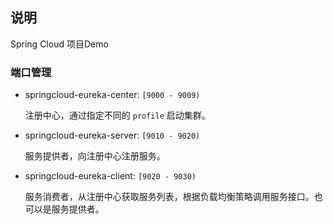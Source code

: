 ## 说明  

Spring Cloud 项目Demo

### 端口管理  

* springcloud-eureka-center: `[9000 - 9009)`

	注册中心，通过指定不同的 `profile` 启动集群。

* springcloud-eureka-server: `[9010 - 9020)`
	
	服务提供者，向注册中心注册服务。
* springcloud-eureka-client: `[9020 - 9030)`

	服务消费者，从注册中心获取服务列表，根据负载均衡策略调用服务接口。也可以是服务提供者。